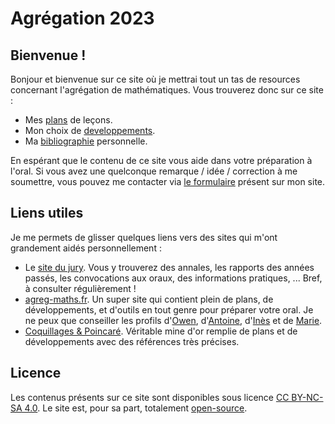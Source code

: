 # Agrégation 2023

## Bienvenue !

Bonjour et bienvenue sur ce site où je mettrai tout un tas de resources concernant l'agrégation de mathématiques.
Vous trouverez donc sur ce site :

* Mes [plans](https://agreg.skyost.eu/lecons) de leçons.
* Mon choix de [developpements](https://agreg.skyost.eu/developpements).
* Ma [bibliographie](https://agreg.skyost.eu/bibliographie) personnelle.

En espérant que le contenu de ce site vous aide dans votre préparation à l'oral. Si vous avez une quelconque remarque
/ idée / correction à me soumettre, vous pouvez me contacter via [le formulaire](https://skyost.eu/#contact) présent sur mon site.

## Liens utiles

Je me permets de glisser quelques liens vers des sites qui m'ont grandement aidés personnellement :

* Le [site du jury](https://agreg.org). Vous y trouverez des annales, les rapports des années passés, 
  les convocations aux oraux, des informations pratiques, ... Bref, à consulter régulièrement !
* [agreg-maths.fr](https://agreg-maths.fr/). Un super site qui contient plein de plans, de développements,
  et d'outils en tout genre pour préparer votre oral. Je ne peux que conseiller les profils
  d'[Owen](https://agreg-maths.fr/users/21875), d'[Antoine](https://agreg-maths.fr/users/32881),
  d'[Inès](https://agreg-maths.fr/users/629) et de [Marie](https://agreg-maths.fr/users/156).
* [Coquillages & Poincaré](https://www.coquillagesetpoincare.fr/agregation-2019.html). Véritable mine d'or remplie
  de plans et de développements avec des références très précises.

## Licence

Les contenus présents sur ce site sont disponibles sous licence [CC BY-NC-SA 4.0](https://creativecommons.org/licenses/by-nc-sa/4.0/deed.fr).
Le site est, pour sa part, totalement [open-source](https://github.com/Skyost/Agregation/blob/master/LICENSE).
